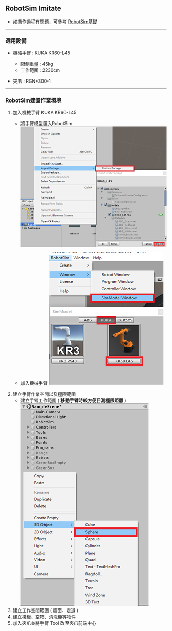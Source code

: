 ## RobotSim Imitate

- 如操作過程有問題，可參考 [RobotSim基礎](https://yazelin.github.io/usc2019-RobotSim/zh-tw/1RobotSimBasic.html)

---
### 選用設備

- 機械手臂 : KUKA KR60-L45
	- 限制重量 : 45kg
	- 工作範圍 : 2230cm
	
- 夾爪 : RGN+300-1

---
### RobotSim建置作業環境

1. 加入機械手臂 KUKA KR60-L45
	- 將手臂模型匯入RobotSim
		 ![Robot_Model](./image/RobotSim_Import_Model.png)
		 
	- 加入機械手臂
		![Robot_Model](./image/RobotSim_Import_Robot.png)
2. 建立手臂作業空間以及極限範圍
	- 建立手臂工作範圍  ( **移動手臂時較方便目測極限距離** )
		![Robot_Model](./image/RobotSim_Add_Range_Sphere.png)
3. 建立工作空間範圍 ( 牆面、走道 )
4. 建立棧板、空箱、清洗機等物件
5. 加入夾爪並將手臂 Tool 改至夾爪前端中心
<!--stackedit_data:
eyJoaXN0b3J5IjpbMTg0MDIwOTYxMSwtNTk5OTQzMDU0LDE0Nz
UwMDEyMiw4MTQ3MDIxMTQsLTE0MDE4MzgwMjQsMTQzODI0NTcx
MywxNDc3Mzc0OTY4LC02OTczNzMwODQsLTE0NjE1MTcyMzcsMT
g3NjE4NTkwNCw1ODQ3NzI1NTMsNTg4NDk3NzQzLC0xNjc5OTQ3
MzI2LDMwMDY3ODg1MywyODQ4ODU0MTQsLTEwOTQzNjExNzYsLT
E3NTc5MzQ5OTUsNzQ1OTk4MDU1LDExMDU5NzQ4XX0=
-->